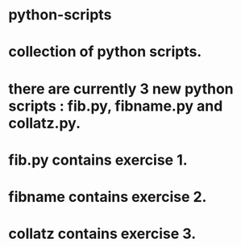 # python-scripts
# collection of python scripts. 
# there are currently 3 new python scripts : fib.py, fibname.py and collatz.py.
# fib.py contains exercise 1.
# fibname contains exercise 2.
# collatz contains exercise 3.
